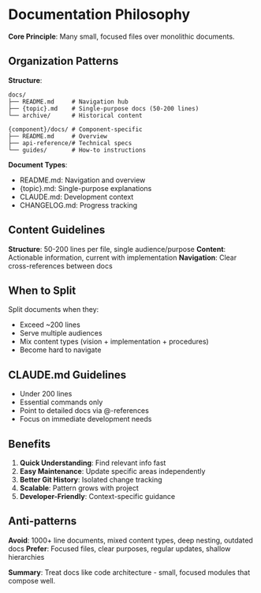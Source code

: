 # Documentation Philosophy

**Core Principle**: Many small, focused files over monolithic documents.

## Organization Patterns

**Structure**:

```
docs/
├── README.md     # Navigation hub
├── {topic}.md    # Single-purpose docs (50-200 lines)
└── archive/      # Historical content

{component}/docs/ # Component-specific
├── README.md     # Overview
├── api-reference/# Technical specs
└── guides/       # How-to instructions
```

**Document Types**:

- README.md: Navigation and overview
- {topic}.md: Single-purpose explanations
- CLAUDE.md: Development context
- CHANGELOG.md: Progress tracking

## Content Guidelines

**Structure**: 50-200 lines per file, single audience/purpose
**Content**: Actionable information, current with implementation
**Navigation**: Clear cross-references between docs

## When to Split

Split documents when they:

- Exceed ~200 lines
- Serve multiple audiences
- Mix content types (vision + implementation + procedures)
- Become hard to navigate

## CLAUDE.md Guidelines

- Under 200 lines
- Essential commands only
- Point to detailed docs via @-references
- Focus on immediate development needs

## Benefits

1. **Quick Understanding**: Find relevant info fast
2. **Easy Maintenance**: Update specific areas independently
3. **Better Git History**: Isolated change tracking
4. **Scalable**: Pattern grows with project
5. **Developer-Friendly**: Context-specific guidance

## Anti-patterns

**Avoid**: 1000+ line documents, mixed content types, deep nesting, outdated docs
**Prefer**: Focused files, clear purposes, regular updates, shallow hierarchies

**Summary**: Treat docs like code architecture - small, focused modules that compose well.
